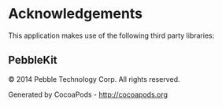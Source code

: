 # Acknowledgements
This application makes use of the following third party libraries:

## PebbleKit

© 2014 Pebble Technology Corp. All rights reserved.

Generated by CocoaPods - http://cocoapods.org
